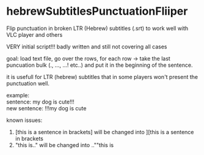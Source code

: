# hebrewSubtitlesPunctuationFliiper
Flip punctuation in broken LTR (Hebrew) subtitles (.srt) to work well with VLC player and others

VERY initial script!!! badly written and still not covering all cases

goal: load text file, go over the rows, for each row -> take the last puncuation bulk (., ..., ...! etc..) and put it in the beginning of the sentence.

it is usefull for LTR (hebrew) subtitles that in some players won't present the punctuation well.

example:<br/>
sentence: my dog is cute!!!<br/>
new sentence: !!!my dog is cute<br/>


known issues:
1. \[this is a sentence in brackets] will be changed into ]\[this is a sentence in brackets
2. "this is.." will be changed into ..""this is

